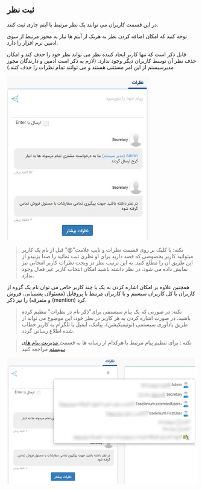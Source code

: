 ﻿##  ثبت نظر 

در این قسمت کاربران می توانند یک نظر مرتبط با آیتم جاری ثبت کنند.

توجه کنید که امکان اضافه کردن نظر به هریک از آیتم ها نیاز به مجوز مرتبط از سوی ادمین نرم افزار را دارد.

قابل ذکر است که تنها کاربر ایجاد کننده نظر می تواند نظر خود را حذف کند و امکان حذف نظر آن توسط کاربران دیگر وجود ندارد. (لازم به ذکر است ادمین و دارندگان مجوز مدیرسیستم از این امر مستثنی هستند و می توانند تمام نظرات را حذف کنند.)

![](Comments1.jpg)

> نکته: با کلیک بر روی قسمت نظرات و تایپ علامت"@"   قبل از نام یک کاربر میتوانید کاربر بخصوصی که قصد دارید برای او نظری ثبت نمائید را صدا بزنیدو از این طریق ان را مطلع کنید. به این ترتیب نظر در ویجت نظرات کاربر انتخابی نیز نمایش داده می شود.
در نظر داشته باشید امکان انتخاب کاربر غیر فعال وجود ندارد.

 همچنین  علاوه بر امکان اشاره کردن به یک یا چند کاربر خاص می توان نام یک گروه از کاربران یا کل کاربران سیستم و یا کاربران مرتبط با پروفایل (مسئولان پشتیبانی، فروش و متفرقه) را نیز ذکر (mention) کرد.
 
 > نکته: در صورتی که یک پیام سیستمی برای"ذکر نام در نظرات" تنظیم کرده باشید، در صورت اشاره کردن به هر کاربر در نظر خود، این موضوع می تواند از طریق یادآوری سیستمی (نوتیفیکیشن)، پیامک، ایمیل یا تلگرام به کاربر خطاب شده اطلاع رسانی گردد.
 
 > نکته : برای تنظیم پیام مرتبط با هرکدام از رسانه ها به قسمت[ مدیریت پیام های سیستم](https://github.com/1stco/PayamGostarDocs/blob/master/help%202.5.4/Basic-Information/Manage-system-messages/Manage-system-messages.md)  مراجعه کنید.

![](Mentioning1.png)

